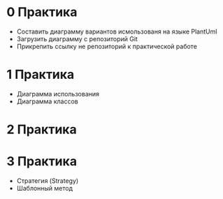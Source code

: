 # 0 Практика
* Составить диаграмму вариантов исмользованя на языке PlantUml 
* Загрузить диаграмму с репозиторий Git
* Прикрепить ссылку не репозиторий к практической работе 
# 1 Практика
* Диаграмма использования
* Диаграмма классов
# 2 Практика

# 3 Практика
* Стратегия (Strategy)
* Шаблонный метод
